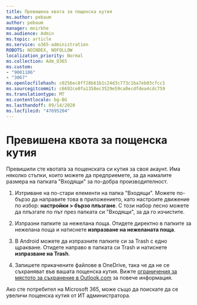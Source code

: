 ```yaml
---
title: Превишена квота за пощенска кутия
ms.author: pebaum
author: pebaum
manager: mnirkhe
ms.audience: Admin
ms.topic: article
ms.service: o365-administration
ROBOTS: NOINDEX, NOFOLLOW
localization_priority: Normal
ms.collection: Adm_O365
ms.custom:
- "9001106"
- "3067"
ms.openlocfilehash: c0256ec8ff28b61b1c24d3c773c1ba7eb03cfcc1
ms.sourcegitcommit: c6692ce0fa1358ec3529e59ca0ecdfdea4cdc759
ms.translationtype: MT
ms.contentlocale: bg-BG
ms.lasthandoff: 09/14/2020
ms.locfileid: "47695204"
---
```

# <a name="mailbox-quota-exceeded"></a>Превишена квота за пощенска кутия

Превишили сте квотата за пощенската си кутия за своя акаунт. Има няколко стъпки, които можете да предприемете, за да намалите размера на папката "Входящи" за по-добра производителност.

1. Изтриване на по-стари елементи на папка "Входящи". Можете по-бързо да направите това в приложението, като настроите движение по избор: **настройки > бързо плъзгане**. С този набор лесно можете да плъзгате по път през папката си "Входящи", за да го изчистите.

2. Изпразни папките за нежелана поща. Отидете директно в папките за нежелана поща и натиснете **изпразване на нежеланата поща**.

3. В Android можете да изпразните папките си за Trash с едно щракване. Отидете направо в папката си Trash и натиснете **изпразване на Trash**. 

4. Запишете прикачените файлове в OneDrive, така че да не се съхраняват във вашата пощенска кутия. Вижте [ограничения за мястото за съхранение в Outlook.com](https://support.office.com/article/storage-limits-in-outlook-com-7ac99134-69e5-4619-ac0b-2d313bba5e9e) за повече информация. 

Ако сте потребител на Microsoft 365, може също да поискате да се увеличи пощенска кутия от ИТ администратора.